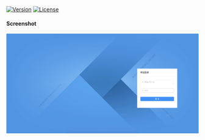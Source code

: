 [![Version](https://img.shields.io/badge/version-2.0.0-green.svg)](https://github.com/chunlintang/debon)
[![License](https://img.shields.io/badge/license-MIT-blue.svg)](http://opensource.org/licenses/MIT)

#### Screenshot

![login](./screenshot/login.jpeg)